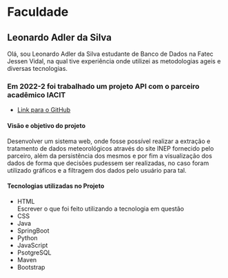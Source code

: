 <h1>Faculdade</h1>

<h2> Leonardo Adler da Silva </h2>

  Olá, sou Leonardo Adler da Silva
estudante de Banco de Dados na Fatec Jessen Vidal, na qual tive experiência 
onde utilizei as metodologias ageis e diversas tecnologias.  

<h3> Em 2022-2 foi trabalhado um projeto API com o parceiro acadêmico IACIT </h3> 
 
* [Link para o GitHub](https://github.com/DatatechOffice/Api_Iacit)

<h4> Visão e objetivo do projeto </h4>
  Desenvolver um sistema web, onde fosse possível realizar a extração e tratamento
de dados meteorológicos através do site INEP fornecido pelo parceiro, além da persistência 
dos mesmos e por fim a visualização dos dados de forma que decisões pudessem ser realizadas,
no caso foram utilizado gráficos e a filtragem dos dados pelo usuário para tal.

<h4>Tecnologias utilizadas no Projeto</h4>

- HTML<br>
Escrever o que foi feito utilizando a tecnologia em questão
- CSS
- Java
- SpringBoot
- Python
- JavaScript
- PsotgreSQL
- Maven
- Bootstrap
  

  
